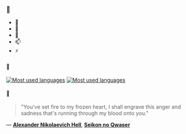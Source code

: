 ### 👋

- 🔭
- 🌱
- 💬
- 📫
- ⚡

#### 🧏

[![Most used languages](https://github-readme-stats-aynah.vercel.app/api/top-langs/?username=aynh&theme=solarized-dark&langs_count=6&layout=compact&hide_title=true)](https://github.com/anuraghazra/github-readme-stats#gh-dark-mode-only)
[![Most used languages](https://github-readme-stats-aynah.vercel.app/api/top-langs/?username=aynh&theme=solarized-light&langs_count=6&layout=compact&hide_title=true)](https://github.com/anuraghazra/github-readme-stats#gh-light-mode-only)

#### 💬

> "You've set fire to my frozen heart, I shall engrave this anger and sadness that's running through my blood onto you."

&mdash; [**Alexander Nikolaevich Hell**](https://myanimelist.net/character.php?q=Alexander%20Nikolaevich%20Hell&cat=character), [**Seikon no Qwaser**](https://myanimelist.net/search/all?q=Seikon%20no%20Qwaser&cat=all)
